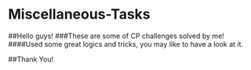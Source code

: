# Miscellaneous-Tasks

##Hello guys!
###These are some of CP challenges solved by me!
####Used some great logics and tricks, you may like to have a look at it.


##Thank You!
